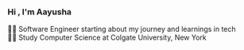 ### Hi , I'm Aayusha

👩‍💻 Software Engineer starting about my journey and learnings in tech<br/>
👩‍🎓 Study Computer Science at Colgate University, New York<br/>


